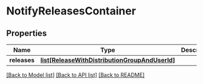 # NotifyReleasesContainer

## Properties
Name | Type | Description | Notes
------------ | ------------- | ------------- | -------------
**releases** | [**list[ReleaseWithDistributionGroupAndUserId]**](ReleaseWithDistributionGroupAndUserId.md) |  | 

[[Back to Model list]](../README.md#documentation-for-models) [[Back to API list]](../README.md#documentation-for-api-endpoints) [[Back to README]](../README.md)

